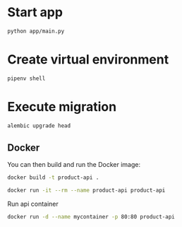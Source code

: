 # Start app
```bash
python app/main.py
```
# Create virtual environment
```bash
pipenv shell
```

# Execute migration
```bash
alembic upgrade head
```

## Docker
You can then build and run the Docker image:

```bash
docker build -t product-api .
```

```bash
docker run -it --rm --name product-api product-api
```

Run api container
```bash
docker run -d --name mycontainer -p 80:80 product-api
```